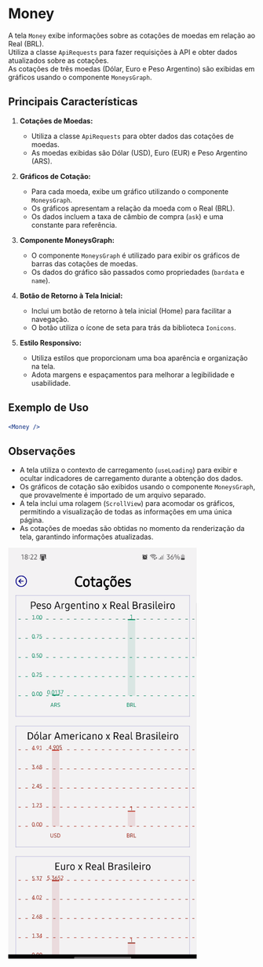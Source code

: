 # Money

A tela `Money` exibe informações sobre as cotações de moedas em relação ao Real (BRL).  
Utiliza a classe `ApiRequests` para fazer requisições à API e obter dados atualizados sobre as cotações.  
As cotações de três moedas (Dólar, Euro e Peso Argentino) são exibidas em gráficos usando o componente `MoneysGraph`.

## Principais Características

1. **Cotações de Moedas:**
   - Utiliza a classe `ApiRequests` para obter dados das cotações de moedas.
   - As moedas exibidas são Dólar (USD), Euro (EUR) e Peso Argentino (ARS).

2. **Gráficos de Cotação:**
   - Para cada moeda, exibe um gráfico utilizando o componente `MoneysGraph`.
   - Os gráficos apresentam a relação da moeda com o Real (BRL).
   - Os dados incluem a taxa de câmbio de compra (`ask`) e uma constante para referência.

3. **Componente MoneysGraph:**
   - O componente `MoneysGraph` é utilizado para exibir os gráficos de barras das cotações de moedas.
   - Os dados do gráfico são passados como propriedades (`bardata` e `name`).

4. **Botão de Retorno à Tela Inicial:**
   - Inclui um botão de retorno à tela inicial (Home) para facilitar a navegação.
   - O botão utiliza o ícone de seta para trás da biblioteca `Ionicons`.

5. **Estilo Responsivo:**
   - Utiliza estilos que proporcionam uma boa aparência e organização na tela.
   - Adota margens e espaçamentos para melhorar a legibilidade e usabilidade.

## Exemplo de Uso

```jsx
<Money />
```

## Observações

- A tela utiliza o contexto de carregamento (`useLoading`) para exibir e ocultar indicadores de carregamento durante a obtenção dos dados.
- Os gráficos de cotação são exibidos usando o componente `MoneysGraph`, que provavelmente é importado de um arquivo separado.
- A tela inclui uma rolagem (`ScrollView`) para acomodar os gráficos, permitindo a visualização de todas as informações em uma única página.
- As cotações de moedas são obtidas no momento da renderização da tela, garantindo informações atualizadas.

![Money screen](asset/graficos.png)
